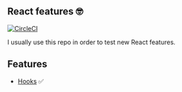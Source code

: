 ## React features 🤓

[![CircleCI](https://circleci.com/gh/Will956/react-features/tree/master.svg?style=svg)](https://circleci.com/gh/Will956/react-features/tree/master)

I usually use this repo in order to test new React features.

## Features

- [Hooks](https://github.com/Will956/react-features/pull/3) ✅
